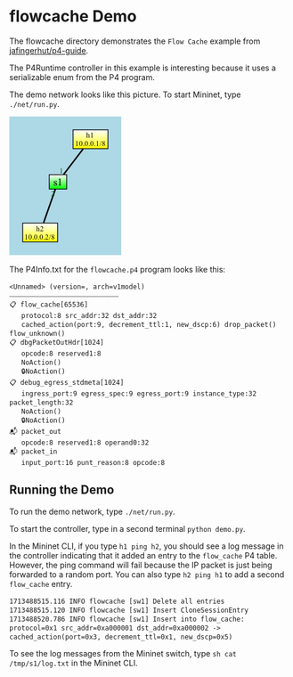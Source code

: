 # flowcache Demo

The flowcache directory demonstrates the `Flow Cache` example from 
[jafingerhut/p4-guide](https://github.com/jafingerhut/p4-guide/tree/master/flowcache).

The P4Runtime controller in this example is interesting because it uses a
serializable enum from the P4 program.

The demo network looks like this picture. To start Mininet, type `./net/run.py`.

![Network Map](net/map.png)

The P4Info.txt for the `flowcache.p4` program looks like this:

```
<Unnamed> (version=, arch=v1model)
⎯⎯⎯⎯⎯⎯⎯⎯⎯⎯⎯⎯⎯⎯⎯⎯⎯⎯⎯⎯⎯⎯⎯⎯⎯⎯⎯⎯⎯⎯⎯⎯⎯
📋 flow_cache[65536]
   protocol:8 src_addr:32 dst_addr:32
   cached_action(port:9, decrement_ttl:1, new_dscp:6) drop_packet() flow_unknown()
📋 dbgPacketOutHdr[1024]
   opcode:8 reserved1:8
   NoAction()
   🔒NoAction()
📋 debug_egress_stdmeta[1024]
   ingress_port:9 egress_spec:9 egress_port:9 instance_type:32 packet_length:32
   NoAction()
   🔒NoAction()
📬 packet_out
   opcode:8 reserved1:8 operand0:32
📬 packet_in
   input_port:16 punt_reason:8 opcode:8
```

## Running the Demo

To run the demo network, type `./net/run.py`.

To start the controller, type in a second terminal `python demo.py`.

In the Mininet CLI, if you type `h1 ping h2`, you should see a log message in
the controller indicating that it added an entry to the `flow_cache` P4 table.
However, the ping command will fail because the IP packet is just being forwarded
to a random port. You can also type `h2 ping h1` to add a second `flow_cache`
entry.

```
1713488515.116 INFO flowcache [sw1] Delete all entries
1713488515.120 INFO flowcache [sw1] Insert CloneSessionEntry
1713488520.786 INFO flowcache [sw1] Insert into flow_cache: protocol=0x1 src_addr=0xa000001 dst_addr=0xa000002 -> cached_action(port=0x3, decrement_ttl=0x1, new_dscp=0x5)
```

To see the log messages from the Mininet switch, type 
`sh cat /tmp/s1/log.txt` in the Mininet CLI.
